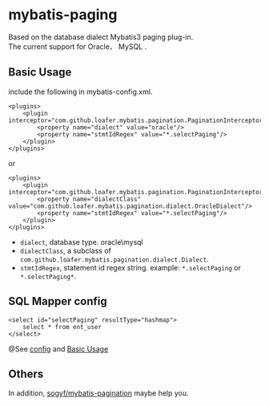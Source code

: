 


mybatis-paging
==============

Based on the database dialect Mybatis3 paging plug-in.    
The current support for Oracle、 MySQL .

Basic Usage
-----------
include the following in mybatis-config.xml.

    <plugins>
        <plugin interceptor="com.github.loafer.mybatis.pagination.PaginationInterceptor">
            <property name="dialect" value="oracle"/>
            <property name="stmtIdRegex" value="*.selectPaging"/>
        </plugin>
    </plugins>
or

    <plugins>
        <plugin interceptor="com.github.loafer.mybatis.pagination.PaginationInterceptor">
            <property name="dialectClass" value="com.github.loafer.mybatis.pagination.dialect.OracleDialect"/>
            <property name="stmtIdRegex" value="*.selectPaging"/>
        </plugin>
    </plugins>

* `dialect`, database type. oracle\mysql
* `dialectClass`, a subclass of `com.github.loafer.mybatis.pagination.dialect.Dialect`.
* `stmtIdRegex`, statement id regex string. example: `*.selectPaging` or `*.selectPaging*`.

SQL Mapper config
-----------------
    <select id="selectPaging" resultType="hashmap">
        select * from ent_user
    </select>


@See [config](https://github.com/loafer/mybatis-paging/blob/master/src/test/resources/applicationContext.xml)
and [Basic Usage](https://github.com/loafer/mybatis-paging/blob/master/src/test/java/com/github/loafer/mybatis/pagination/UserService.java)

Others
------
In addition, [sogyf/mybatis-pagination](https://github.com/sogyf/mybatis-pagination) maybe help you.

